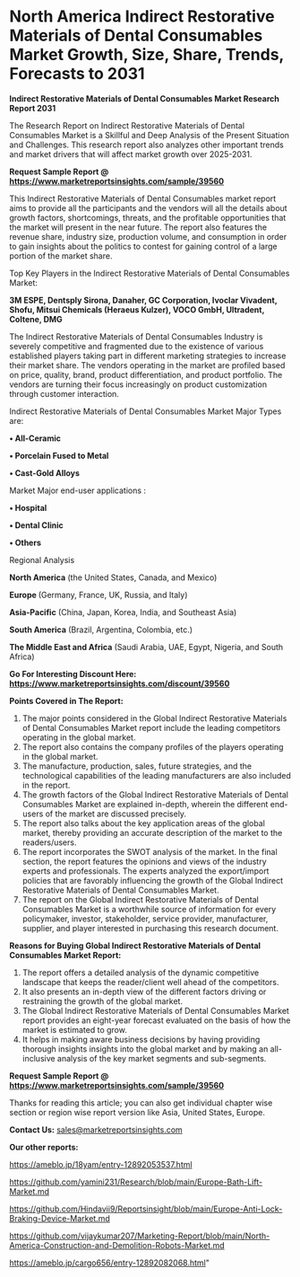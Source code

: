 # North America Indirect Restorative Materials of Dental Consumables Market Growth, Size, Share, Trends, Forecasts to 2031

<strong>Indirect Restorative Materials of Dental Consumables Market Research Report 2031</strong>

The Research Report on Indirect Restorative Materials of Dental Consumables Market is a Skillful and Deep Analysis of the Present Situation and Challenges. This research report also analyzes other important trends and market drivers that will affect market growth over 2025-2031.

<strong>Request Sample Report @ <a href=https://www.marketreportsinsights.com/sample/39560>https://www.marketreportsinsights.com/sample/39560</a></strong>

This Indirect Restorative Materials of Dental Consumables market report aims to provide all the participants and the vendors will all the details about growth factors, shortcomings, threats, and the profitable opportunities that the market will present in the near future. The report also features the revenue share, industry size, production volume, and consumption in order to gain insights about the politics to contest for gaining control of a large portion of the market share.

Top Key Players in the Indirect Restorative Materials of Dental Consumables Market:

<strong>3M ESPE, Dentsply Sirona, Danaher, GC Corporation, Ivoclar Vivadent, Shofu, Mitsui Chemicals (Heraeus Kulzer), VOCO GmbH, Ultradent, Coltene, DMG</strong>

The Indirect Restorative Materials of Dental Consumables Industry is severely competitive and fragmented due to the existence of various established players taking part in different marketing strategies to increase their market share. The vendors operating in the market are profiled based on price, quality, brand, product differentiation, and product portfolio. The vendors are turning their focus increasingly on product customization through customer interaction.

Indirect Restorative Materials of Dental Consumables Market Major Types are:

<strong>•  All-Ceramic

•  Porcelain Fused to Metal

•  Cast-Gold Alloys</strong>

Market Major end-user applications :

<strong>•  Hospital

•  Dental Clinic

•  Others</strong>

Regional Analysis

</u><strong><b>North America</b></strong> (the United States, Canada, and Mexico)

<strong><b>Europe </b></strong>(Germany, France, UK, Russia, and Italy)

<strong><b>Asia-Pacific</b></strong> (China, Japan, Korea, India, and Southeast Asia)

<strong><b>South America</b></strong> (Brazil, Argentina, Colombia, etc.)

<strong><b>The Middle East and Africa</b></strong> (Saudi Arabia, UAE, Egypt, Nigeria, and South Africa)

<strong>Go For Interesting Discount Here: <a href=https://www.marketreportsinsights.com/discount/39560>https://www.marketreportsinsights.com/discount/39560</a></strong>

<strong>Points Covered in The Report:</strong>
<ol>
  <li>The major points considered in the Global Indirect Restorative Materials of Dental Consumables Market report include the leading competitors operating in the global market.</li>
  <li>The report also contains the company profiles of the players operating in the global market.</li>
  <li>The manufacture, production, sales, future strategies, and the technological capabilities of the leading manufacturers are also included in the report.</li>
  <li>The growth factors of the Global Indirect Restorative Materials of Dental Consumables Market are explained in-depth, wherein the different end-users of the market are discussed precisely.</li>
  <li>The report also talks about the key application areas of the global market, thereby providing an accurate description of the market to the readers/users.</li>
  <li>The report incorporates the SWOT analysis of the market. In the final section, the report features the opinions and views of the industry experts and professionals. The experts analyzed the export/import policies that are favorably influencing the growth of the Global Indirect Restorative Materials of Dental Consumables Market.</li>
  <li>The report on the Global Indirect Restorative Materials of Dental Consumables Market is a worthwhile source of information for every policymaker, investor, stakeholder, service provider, manufacturer, supplier, and player interested in purchasing this research document.</li>
</ol>
<strong>Reasons for Buying Global Indirect Restorative Materials of Dental Consumables Market Report:</strong>

<ol>
  <li>The report offers a detailed analysis of the dynamic competitive landscape that keeps the reader/client well ahead of the competitors.</li>
  <li>It also presents an in-depth view of the different factors driving or restraining the growth of the global market.</li>
  <li>The Global Indirect Restorative Materials of Dental Consumables Market report provides an eight-year forecast evaluated on the basis of how the market is estimated to grow.</li>
  <li>It helps in making aware business decisions by having providing thorough insights insights into the global market and by making an all-inclusive analysis of the key market segments and sub-segments.</li>
</ol>
<strong>Request Sample Report @ <a href=https://www.marketreportsinsights.com/sample/39560>https://www.marketreportsinsights.com/sample/39560</a></strong>


Thanks for reading this article; you can also get individual chapter wise section or region wise report version like Asia, United States, Europe.

<strong>Contact Us:</strong>
sales@marketreportsinsights.com

<strong>Our other reports:</strong>

<a href=https://ameblo.jp/18yam/entry-12892053537.html>https://ameblo.jp/18yam/entry-12892053537.html</a>

<a href=https://github.com/yamini231/Research/blob/main/Europe-Bath-Lift-Market.md>https://github.com/yamini231/Research/blob/main/Europe-Bath-Lift-Market.md</a>

<a href=https://github.com/Hindavii9/Reportsinsight/blob/main/Europe-Anti-Lock-Braking-Device-Market.md>https://github.com/Hindavii9/Reportsinsight/blob/main/Europe-Anti-Lock-Braking-Device-Market.md</a>

<a href=https://github.com/vijaykumar207/Marketing-Report/blob/main/North-America-Construction-and-Demolition-Robots-Market.md>https://github.com/vijaykumar207/Marketing-Report/blob/main/North-America-Construction-and-Demolition-Robots-Market.md</a>

<a href=https://ameblo.jp/cargo656/entry-12892082068.html>https://ameblo.jp/cargo656/entry-12892082068.html</a>"
